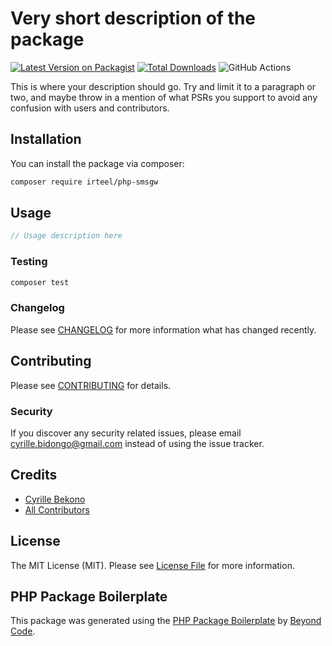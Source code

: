 # Very short description of the package

[![Latest Version on Packagist](https://img.shields.io/packagist/v/irteel/php-smsgw.svg?style=flat-square)](https://packagist.org/packages/irteel/php-smsgw)
[![Total Downloads](https://img.shields.io/packagist/dt/irteel/php-smsgw.svg?style=flat-square)](https://packagist.org/packages/irteel/php-smsgw)
![GitHub Actions](https://github.com/irteel/php-smsgw/actions/workflows/main.yml/badge.svg)

This is where your description should go. Try and limit it to a paragraph or two, and maybe throw in a mention of what PSRs you support to avoid any confusion with users and contributors.

## Installation

You can install the package via composer:

```bash
composer require irteel/php-smsgw
```

## Usage

```php
// Usage description here
```

### Testing

```bash
composer test
```

### Changelog

Please see [CHANGELOG](CHANGELOG.md) for more information what has changed recently.

## Contributing

Please see [CONTRIBUTING](CONTRIBUTING.md) for details.

### Security

If you discover any security related issues, please email cyrille.bidongo@gmail.com instead of using the issue tracker.

## Credits

-   [Cyrille Bekono](https://github.com/irteel)
-   [All Contributors](../../contributors)

## License

The MIT License (MIT). Please see [License File](LICENSE.md) for more information.

## PHP Package Boilerplate

This package was generated using the [PHP Package Boilerplate](https://laravelpackageboilerplate.com) by [Beyond Code](http://beyondco.de/).
